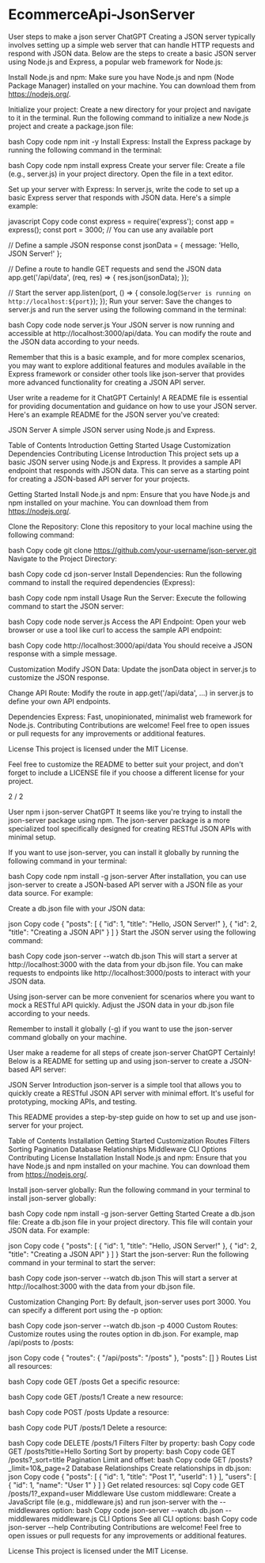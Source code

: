 # EcommerceApi-JsonServer


User
steps to make a json server 
ChatGPT
Creating a JSON server typically involves setting up a simple web server that can handle HTTP requests and respond with JSON data. Below are the steps to create a basic JSON server using Node.js and Express, a popular web framework for Node.js:

Install Node.js and npm:
Make sure you have Node.js and npm (Node Package Manager) installed on your machine. You can download them from https://nodejs.org/.

Initialize your project:
Create a new directory for your project and navigate to it in the terminal. Run the following command to initialize a new Node.js project and create a package.json file:

bash
Copy code
npm init -y
Install Express:
Install the Express package by running the following command in the terminal:

bash
Copy code
npm install express
Create your server file:
Create a file (e.g., server.js) in your project directory. Open the file in a text editor.

Set up your server with Express:
In server.js, write the code to set up a basic Express server that responds with JSON data. Here's a simple example:

javascript
Copy code
const express = require('express');
const app = express();
const port = 3000; // You can use any available port

// Define a sample JSON response
const jsonData = {
  message: 'Hello, JSON Server!'
};

// Define a route to handle GET requests and send the JSON data
app.get('/api/data', (req, res) => {
  res.json(jsonData);
});

// Start the server
app.listen(port, () => {
  console.log(`Server is running on http://localhost:${port}`);
});
Run your server:
Save the changes to server.js and run the server using the following command in the terminal:

bash
Copy code
node server.js
Your JSON server is now running and accessible at http://localhost:3000/api/data. You can modify the route and the JSON data according to your needs.

Remember that this is a basic example, and for more complex scenarios, you may want to explore additional features and modules available in the Express framework or consider other tools like json-server that provides more advanced functionality for creating a JSON API server.

User
write a reademe for it 
ChatGPT
Certainly! A README file is essential for providing documentation and guidance on how to use your JSON server. Here's an example README for the JSON server you've created:

JSON Server
A simple JSON server using Node.js and Express.

Table of Contents
Introduction
Getting Started
Usage
Customization
Dependencies
Contributing
License
Introduction
This project sets up a basic JSON server using Node.js and Express. It provides a sample API endpoint that responds with JSON data. This can serve as a starting point for creating a JSON-based API server for your projects.

Getting Started
Install Node.js and npm:
Ensure that you have Node.js and npm installed on your machine. You can download them from https://nodejs.org/.

Clone the Repository:
Clone this repository to your local machine using the following command:

bash
Copy code
git clone https://github.com/your-username/json-server.git
Navigate to the Project Directory:

bash
Copy code
cd json-server
Install Dependencies:
Run the following command to install the required dependencies (Express):

bash
Copy code
npm install
Usage
Run the Server:
Execute the following command to start the JSON server:

bash
Copy code
node server.js
Access the API Endpoint:
Open your web browser or use a tool like curl to access the sample API endpoint:

bash
Copy code
http://localhost:3000/api/data
You should receive a JSON response with a simple message.

Customization
Modify JSON Data:
Update the jsonData object in server.js to customize the JSON response.

Change API Route:
Modify the route in app.get('/api/data', ...) in server.js to define your own API endpoints.

Dependencies
Express: Fast, unopinionated, minimalist web framework for Node.js.
Contributing
Contributions are welcome! Feel free to open issues or pull requests for any improvements or additional features.

License
This project is licensed under the MIT License.

Feel free to customize the README to better suit your project, and don't forget to include a LICENSE file if you choose a different license for your project.


2 / 2

User
npm i json-server
ChatGPT
It seems like you're trying to install the json-server package using npm. The json-server package is a more specialized tool specifically designed for creating RESTful JSON APIs with minimal setup.

If you want to use json-server, you can install it globally by running the following command in your terminal:

bash
Copy code
npm install -g json-server
After installation, you can use json-server to create a JSON-based API server with a JSON file as your data source. For example:

Create a db.json file with your JSON data:

json
Copy code
{
  "posts": [
    { "id": 1, "title": "Hello, JSON Server!" },
    { "id": 2, "title": "Creating a JSON API" }
  ]
}
Start the JSON server using the following command:

bash
Copy code
json-server --watch db.json
This will start a server at http://localhost:3000 with the data from your db.json file. You can make requests to endpoints like http://localhost:3000/posts to interact with your JSON data.

Using json-server can be more convenient for scenarios where you want to mock a RESTful API quickly. Adjust the JSON data in your db.json file according to your needs.

Remember to install it globally (-g) if you want to use the json-server command globally on your machine.

User
make a reademe for all steps of  create json-server
ChatGPT
Certainly! Below is a README for setting up and using json-server to create a JSON-based API server:

JSON Server
Introduction
json-server is a simple tool that allows you to quickly create a RESTful JSON API server with minimal effort. It's useful for prototyping, mocking APIs, and testing.

This README provides a step-by-step guide on how to set up and use json-server for your project.

Table of Contents
Installation
Getting Started
Customization
Routes
Filters
Sorting
Pagination
Database Relationships
Middleware
CLI Options
Contributing
License
Installation
Install Node.js and npm:
Ensure that you have Node.js and npm installed on your machine. You can download them from https://nodejs.org/.

Install json-server globally:
Run the following command in your terminal to install json-server globally:

bash
Copy code
npm install -g json-server
Getting Started
Create a db.json file:
Create a db.json file in your project directory. This file will contain your JSON data. For example:

json
Copy code
{
  "posts": [
    { "id": 1, "title": "Hello, JSON Server!" },
    { "id": 2, "title": "Creating a JSON API" }
  ]
}
Start the json-server:
Run the following command in your terminal to start the server:

bash
Copy code
json-server --watch db.json
This will start a server at http://localhost:3000 with the data from your db.json file.

Customization
Changing Port:
By default, json-server uses port 3000. You can specify a different port using the -p option:

bash
Copy code
json-server --watch db.json -p 4000
Custom Routes:
Customize routes using the routes option in db.json. For example, map /api/posts to /posts:

json
Copy code
{
  "routes": {
    "/api/posts": "/posts"
  },
  "posts": []
}
Routes
List all resources:

bash
Copy code
GET /posts
Get a specific resource:

bash
Copy code
GET /posts/1
Create a new resource:

bash
Copy code
POST /posts
Update a resource:

bash
Copy code
PUT /posts/1
Delete a resource:

bash
Copy code
DELETE /posts/1
Filters
Filter by property:
bash
Copy code
GET /posts?title=Hello
Sorting
Sort by property:
bash
Copy code
GET /posts?_sort=title
Pagination
Limit and offset:
bash
Copy code
GET /posts?_limit=10&_page=2
Database Relationships
Create relationships in db.json:
json
Copy code
{
  "posts": [
    { "id": 1, "title": "Post 1", "userId": 1 }
  ],
  "users": [
    { "id": 1, "name": "User 1" }
  ]
}
Get related resources:
sql
Copy code
GET /posts/1?_expand=user
Middleware
Use custom middleware:
Create a JavaScript file (e.g., middleware.js) and run json-server with the --middlewares option:
bash
Copy code
json-server --watch db.json --middlewares middleware.js
CLI Options
See all CLI options:
bash
Copy code
json-server --help
Contributing
Contributions are welcome! Feel free to open issues or pull requests for any improvements or additional features.

License
This project is licensed under the MIT License.

